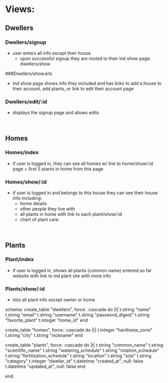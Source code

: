 # Views:

## Dwellers
### Dwellers/signup
- user enters all info except their house
  - upon successful signup they are routed to their ind show page: dwellers/show

###Dwellers/show.erb
- Ind show page shows info they included and has links to add a house to their account, add plants, or link to edit their account page

### Dwellers/edit/:id
- displays the signup page and allows edits

<br />

## Homes
### Homes/index
- if user is logged in, they can see all homes w/ link to home/show/:id page + first 5 plants in home from this page



### Homes/show/:id
- if user is logged in and belongs to this house they can see their house info including:
  - home details
  - other people they live with
  - all plants in home with link to each plant/show/:id
  - chart of plant care:

<br />

## Plants

### Plant/index
- if user is logged in, shows all plants (common name) entered so far website with link to ind plant site with more info

### Plants/show/:id
- lists all plant info except owner or home


schema:
create_table "dwellers", force: :cascade do |t|
    t.string  "name"
    t.string  "email"
    t.string  "username"
    t.string  "password_digest"
    t.string  "favorite_plant"
    t.integer "home_id"
  end

  create_table "homes", force: :cascade do |t|
    t.integer "hardiness_zone"
    t.string  "city"
    t.string  "nickname"
  end

  create_table "plants", force: :cascade do |t|
    t.string   "common_name"
    t.string   "scientific_name"
    t.string   "watering_schedule"
    t.string   "rotation_schedule"
    t.string   "fertilization_schedule"
    t.string   "location"
    t.string   "size"
    t.string   "category"
    t.integer  "dweller_id"
    t.datetime "created_at",             null: false
    t.datetime "updated_at",             null: false
  end

end

